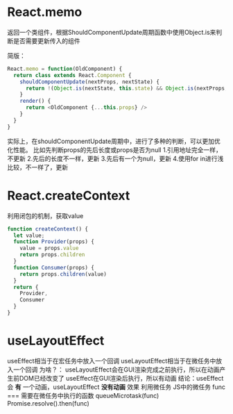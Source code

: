 # React.memo
返回一个类组件，根据ShouldComponentUpdate周期函数中使用Object.is来判断是否需要更新传入的组件

简版：
```js
React.memo = function(OldComponent) {
  return class extends React.Component {
    shouldComponentUpdate(nextProps, nextState) {
      return !(Object.is(nextState, this.state) && Object.is(nextProps, this.props))
    }
    render() {
      return <OldComponent {...this.props} />
    }
  }
}
```
实际上，在shouldComponentUpdate周期中，进行了多种的判断，可以更加优化性能。
比如先判断props的先后长度或props是否为null
1.引用地址完全一样，不更新
2.先后的长度不一样，更新
3.先后有一个为null，更新
4.使用for in进行浅比较，不一样了，更新



# React.createContext

利用闭包的机制，获取value

```js
function createContext() {
  let value;
  function Provider(props) {
    value = props.value
    return props.children
  }
  function Consumer(props) {
    return props.children(value)
  }
  return {
    Provider,
    Consumer
  }
}
```



# useLayoutEffect
useEffect相当于在宏任务中放入一个回调
useLayoutEffect相当于在微任务中放入一个回调
为啥？：
useLayoutEffect会在GUI渲染完成之前执行，所以在动画产生前DOM已经改变了
useEffect在GUI渲染后执行，所以有动画
结论：useEffect会 **有** 一个动画，useLayoutEffect **没有动画** 效果
利用微任务
JS中的微任务
func === 需要在微任务中执行的函数
queueMicrotask(func)
Promise.resolve().then(func)